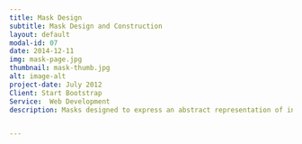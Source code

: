 ```yaml
---
title: Mask Design
subtitle: Mask Design and Construction
layout: default
modal-id: 07
date: 2014-12-11
img: mask-page.jpg
thumbnail: mask-thumb.jpg
alt: image-alt
project-date: July 2012
Client: Start Bootstrap
Service:  Web Development
description: Masks designed to express an abstract representation of inner ego and self. Used to accompany costume design for a fashion show in the Rag Factory, a collaboration with London School of Fashion. Photograph- Jemima Yong


---
```

